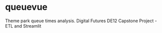 # queuevue
Theme park queue times analysis. Digital Futures DE12 Capstone Project - ETL and Streamlit
